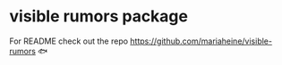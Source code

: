 # visible rumors package

For README check out the repo https://github.com/mariaheine/visible-rumors 🐟